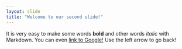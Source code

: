 ```yaml
---
layout: slide
title: "Welcome to our second slide!"
---
```

It is very easy to make some words **bold** and other words *italic* with Markdown. You can even [link to Google!](http://google.com)
Use the left arrow to go back!
